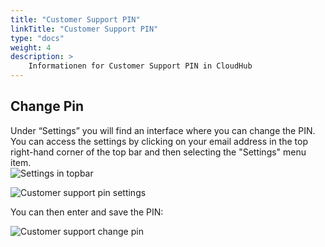 ```yaml
---
title: "Customer Support PIN"
linkTitle: "Customer Support PIN"
type: "docs"
weight: 4
description: >
    Informationen for Customer Support PIN in CloudHub
---
```


## Change Pin

Under “Settings” you will find an interface where you can change the PIN. You can access the settings by clicking on your email address in the top right-hand corner of the top bar and then selecting the "Settings" menu item.\
![Settings in topbar](../img/customer-support-pin/settings-in-topbar.png)

![Customer support pin settings](../img/customer-support-pin/customer-support-pin-settings.png)

You can then enter and save the PIN:

![Customer support change pin](../img/customer-support-pin/customer-support-pin-change.png)